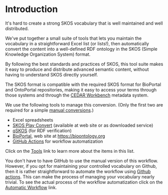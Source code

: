 # Introduction

It's hard to create a strong SKOS vocabulary that is well maintained and well distributed.

We've put together a small suite of tools that lets you maintain the vocabulary in a straightforward Excel list (or lists!),
then automatically convert the content into a well-defined RDF ontology in the SKOS (Simple Knowledge Organization System) format.

By following the best standards and practices of SKOS,
this tool suite makes it easy to produce and distribute advanced semantic content, without having to understand SKOS directly yourself.

The SKOS format is compatible with the required SKOS format for BioPortal and OntoPortal repositories,
making it easy to access your terms through those systems and through the [CEDAR Workbench](https://metadatacenter.org) metadata system.

We use the following tools to manage this conversion. (Only the first two are required for a simple [manual conversions](../ManualWorkflow).)

- Excel spreadsheets
- [SKOS Play Convert](https://labs.sparna.fr/skos-play/convert) (available at web site or as downloaded service)
- [qSKOS](https://github.com/cmader/qSKOS) (for RDF verification)
- [BioPortal](https://bioportal.bioontology.org/), web site at https://bioontology.org
- [GitHub Actions](https://github.com/features/actions) for workflow automatization

Click on the [Tools](../Tools) link to learn more about the items in this list.

You don't have to have GitHub to use the manual version of this workflow.
However, if you opt for maintaining your controlled vocabulary on Github, 
then it is rather straightforward to automate the workflow using [Github actions](https://github.com/features/actions). 
This can make the process of managing your vocabulary nearly trivial. 
To see the actual process of the workflow automatization click on the [Automatic Workflow](../AutomaticWorkflow) link.
